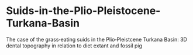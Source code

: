 # Suids-in-the-Plio-Pleistocene-Turkana-Basin
The case of the grass‐eating suids in the Plio‐Pleistcene Turkana Basin: 3D dental topography in relation to diet extant and fossil pig
